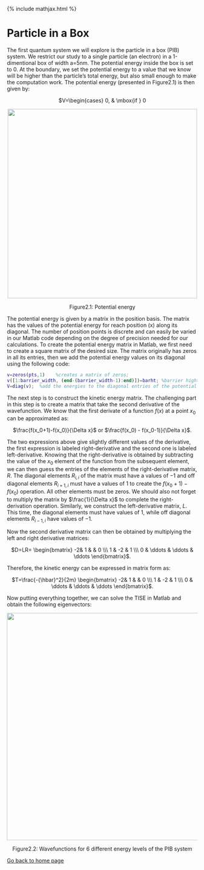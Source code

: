 {% include mathjax.html %}


# Particle in a Box

The first quantum system we will explore is the particle in a box (PIB) system. 
We restrict our study to a single particle (an electron) in a 1-dimentional box of width a=5nm.
The potential energy inside the box is set to 0. At the boundary, we set the potential energy to a value that we know will be higher than the particle’s total energy, but also small enough to make the computation work.
The potential energy (presented in Figure2.1) is then given by:

<p align="center"> $V=\begin{cases} 0, & \mbox{if } 0<x<a \\\ 10^{-5}j, & \mbox{otherwise} \end{cases}$ </p>

<p align="center">
  <img src="https://user-images.githubusercontent.com/35305574/35600148-72b520aa-05fa-11e8-88bf-b6bf9e10ba02.jpg" width="500">
</p>
<p align="center">Figure2.1: Potential energy</p>

The potential energy is given by a matrix in the position basis. The matrix has the values of the potential energy for reach position (x) along its diagonal. The number of position points is discrete and can easily be varied in our Matlab code depending on the degree of precision needed for our calculations.
To create the potential energy matrix in Matlab, we first need to create a square matrix of the desired size. The matrix originally has zeros in all its entries, then we add the potential energy values on its diagonal using the following code:
  
```Matlab
v=zeros(pts,1)    %creates a matrix of zeros;
v([1:barrier_width, (end-(barrier_width-1):end)])=barht; %barrier hight
V=diag(v);  %add the energies to the diagonal entries of the potential matrix

``` 

The next step is to construct the kinetic energy matrix. The challenging part in this step is to create a matrix that take the second derivative of the wavefunction. We know that the first derivate of a function $f(x)$ at a point $x_0$ can be approximated as:

<p align="center"> $\frac{f(x_0+1)-f(x_0)}{\Delta x}$ or $\frac{f(x_0) - f(x_0-1)}{\Delta x}$. </p>

The two expressions above give slightly different values of the derivative, the first expression is labeled right-derivative and the second one is labeled left-derivative. Knowing that the right-derivative is obtained by subtracting the value of the $x_0$ element of the function from the subsequent element, we can then guess the entries of the elements of the right-derivative matrix, $R$. 
The diagonal elements $R_{i,i}$ of the matrix must have a values of $-1$ and off diagonal elements $R_{i+1,i}$ must have a values of $1$ to create the $f(x_0+1)-f(x_0)$ operation. All other elements must be zeros. We should also not forget to multiply the matrix by $\frac{1}{\Delta x}$ to complete the right-derivation operation.
Similarly, we construct the left-derivative matrix, $L$. This time, the diagonal elements must have values of $1$, while off diagonal elements $R_{i-1,i}$ have values of $-1$.

Now the second derivative matrix can then be obtained by multiplying the left and right derivative matrices:

<p align="center"> $D=LR= \begin{bmatrix}
-2& 1 &      & 0 \\\
1 & -2  & 1 \\\
0 &   \ddots  & \ddots & \ddots                      
\end{bmatrix}$. </p>

Therefore, the kinetic energy can be expressed in matrix form as:

<p align="center"> $T=\frac{-{\hbar}^2}{2m} \begin{bmatrix}
-2& 1 &      & 0 \\\
1 & -2  & 1 \\\
0 &   \ddots  & \ddots & \ddots                      
\end{bmatrix}$. </p>

Now putting everything together, we can solve the TISE in Matlab and obtain the following eigenvectors: 

<p align="center">
  <img src="https://user-images.githubusercontent.com/35305574/35598882-f4f224e8-05f3-11e8-893f-34fd8c86dd72.jpg" width="600">
</p>
<p align="center">Figure2.2: Wavefunctions for 6 different energy levels of the PIB system </p>

[Go back to home page](/README.md)
